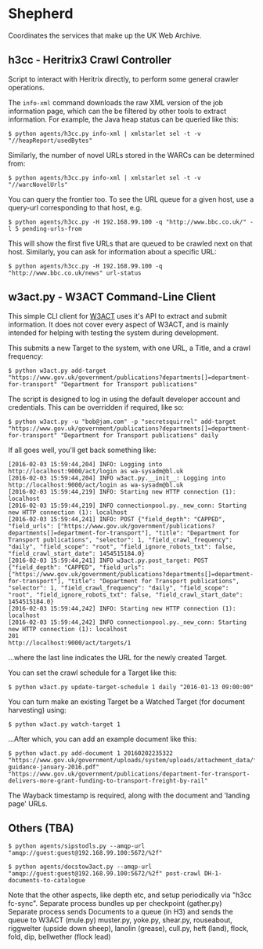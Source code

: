 Shepherd
========

Coordinates the services that make up the UK Web Archive.


h3cc - Heritrix3 Crawl Controller
---------------------------------

Script to interact with Heritrix directly, to perform some general crawler operations.

The ```info-xml``` command downloads the raw XML version of the job information page, which can the be filtered by other tools to extract information. For example, the Java heap status can be queried like this:

    $ python agents/h3cc.py info-xml | xmlstarlet sel -t -v "//heapReport/usedBytes"

Similarly, the number of novel URLs stored in the WARCs can be determined from:

    $ python agents/h3cc.py info-xml | xmlstarlet sel -t -v "//warcNovelUrls"

You can query the frontier too. To see the URL queue for a given host, use a query-url corresponding to that host, e.g.

    $ python agents/h3cc.py -H 192.168.99.100 -q "http://www.bbc.co.uk/" -l 5 pending-urls-from

This will show the first five URLs that are queued to be crawled next on that host. Similarly, you can ask for information about a specific URL:

    $ python agents/h3cc.py -H 192.168.99.100 -q "http://www.bbc.co.uk/news" url-status


w3act.py - W3ACT Command-Line Client
------------------------------------

This simple CLI client for [W3ACT](https://github.com/ukwa/w3act) uses it's API to extract and submit information. It does not cover every aspect of W3ACT, and is mainly intended for helping with testing the system during development.

This submits a new Target to the system, with one URL, a Title, and a crawl frequency:

    $ python w3act.py add-target "https://www.gov.uk/government/publications?departments[]=department-for-transport" "Department for Transport publications"

The script is designed to log in using the default developer account and credentials. This can be overridden if required, like so:

    $ python w3act.py -u "bob@jam.com" -p "secretsquirrel" add-target "https://www.gov.uk/government/publications?departments[]=department-for-transport" "Department for Transport publications" daily

If all goes well, you'll get back something like:

    [2016-02-03 15:59:44,204] INFO: Logging into http://localhost:9000/act/login as wa-sysadm@bl.uk 
    [2016-02-03 15:59:44,204] INFO w3act.py.__init__: Logging into http://localhost:9000/act/login as wa-sysadm@bl.uk 
    [2016-02-03 15:59:44,219] INFO: Starting new HTTP connection (1): localhost
    [2016-02-03 15:59:44,219] INFO connectionpool.py._new_conn: Starting new HTTP connection (1): localhost
    [2016-02-03 15:59:44,241] INFO: POST {"field_depth": "CAPPED", "field_urls": ["https://www.gov.uk/government/publications?departments[]=department-for-transport"], "title": "Department for Transport publications", "selector": 1, "field_crawl_frequency": "daily", "field_scope": "root", "field_ignore_robots_txt": false, "field_crawl_start_date": 1454515184.0}
    [2016-02-03 15:59:44,241] INFO w3act.py.post_target: POST {"field_depth": "CAPPED", "field_urls": ["https://www.gov.uk/government/publications?departments[]=department-for-transport"], "title": "Department for Transport publications", "selector": 1, "field_crawl_frequency": "daily", "field_scope": "root", "field_ignore_robots_txt": false, "field_crawl_start_date": 1454515184.0}
    [2016-02-03 15:59:44,242] INFO: Starting new HTTP connection (1): localhost
    [2016-02-03 15:59:44,242] INFO connectionpool.py._new_conn: Starting new HTTP connection (1): localhost
    201
    http://localhost:9000/act/targets/1

...where the last line indicates the URL for the newly created Target.

You can set the crawl schedule for a Target like this:

    $ python w3act.py update-target-schedule 1 daily "2016-01-13 09:00:00"

You can turn make an existing Target be a Watched Target (for document harvesting) using:

    $ python w3act.py watch-target 1

...After which, you can add an example document like this:

    $ python w3act.py add-document 1 20160202235322 "https://www.gov.uk/government/uploads/system/uploads/attachment_data/file/492092/supplementary-guidance-january-2016.pdf" "https://www.gov.uk/government/publications/department-for-transport-delivers-more-grant-funding-to-transport-freight-by-rail"

The Wayback timestamp is required, along with the document and 'landing page' URLs.


Others (TBA)
------------

    $ python agents/sipstodls.py --amqp-url "amqp://guest:guest@192.168.99.100:5672/%2f"

    $ python agents/docstow3act.py --amqp-url "amqp://guest:guest@192.168.99.100:5672/%2f" post-crawl DH-1-documents-to-catalogue


Note that the other aspects, like depth etc, and setup periodically via "h3cc fc-sync".
Separate process bundles up per checkpoint (gather.py)	
Separate process sends Documents to a queue (in H3) and sends the queue to W3ACT (mule.py)
muster.py, yoke.py, shear.py, rouseabout, riggwelter (upside down sheep), 
lanolin (grease), cull.py, heft (land), flock, fold, dip, bellwether (flock lead)

